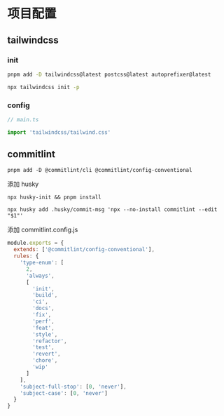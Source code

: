 # 项目配置


## tailwindcss

### init

```sh
pnpm add -D tailwindcss@latest postcss@latest autoprefixer@latest

npx tailwindcss init -p

```

### config

```ts
// main.ts

import 'tailwindcss/tailwind.css'

```

## commitlint 


```
pnpm add -D @commitlint/cli @commitlint/config-conventional

```

添加 husky

```
npx husky-init && pnpm install

npx husky add .husky/commit-msg 'npx --no-install commitlint --edit "$1"'
```

添加 commitlint.config.js

```js
module.exports = {
  extends: ['@commitlint/config-conventional'],
  rules: {
    'type-enum': [
      2,
      'always',
      [
        'init',
        'build',
        'ci',
        'docs',
        'fix',
        'perf',
        'feat',
        'style',
        'refactor',
        'test',
        'revert',
        'chore',
        'wip'
      ]
    ],
    'subject-full-stop': [0, 'never'],
    'subject-case': [0, 'never']
  }
}
```